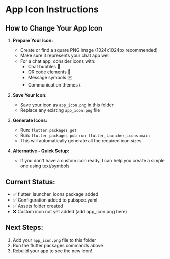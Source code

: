 # App Icon Instructions

## How to Change Your App Icon

1. **Prepare Your Icon:**
   - Create or find a square PNG image (1024x1024px recommended)
   - Make sure it represents your chat app well
   - For a chat app, consider icons with:
     - Chat bubbles 💬
     - QR code elements 📱
     - Message symbols ✉️
     - Communication themes 📞

2. **Save Your Icon:**
   - Save your icon as `app_icon.png` in this folder
   - Replace any existing `app_icon.png` file

3. **Generate Icons:**
   - Run: `flutter packages get`
   - Run: `flutter packages pub run flutter_launcher_icons:main`
   - This will automatically generate all the required icon sizes

4. **Alternative - Quick Setup:**
   - If you don't have a custom icon ready, I can help you create a simple one using text/symbols

## Current Status:
- ✅ flutter_launcher_icons package added
- ✅ Configuration added to pubspec.yaml  
- ✅ Assets folder created
- ❌ Custom icon not yet added (add app_icon.png here)

## Next Steps:
1. Add your `app_icon.png` file to this folder
2. Run the flutter packages commands above
3. Rebuild your app to see the new icon!
